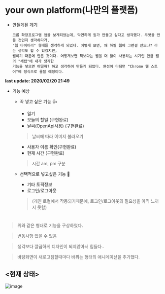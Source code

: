 # your own platform(나만의 플랫폼)

+ 만들게된 계기
                  
      크롬 확장프로그램 앱을 보게되었는데, 막연하게 뭔가 만들고 싶다고 생각했다. 무엇을 만들 것인지 생각하다가, 
      "웹 다이어리" 형태를 생각하게 되었다. 어떻게 보면, 왜 하필 웹에 그런걸 만드냐? 라는 생각도 할 수 있겠지만, 
      웹이기 때문에 만든 것이다. 어떻게보면 책보다는 웹을 더 많이 사용하는 시기인 만큼 웹의 "새탭"에 내가 생각한 
      기능을 넣으면 어떨까? 하고 생각하여 만들게 되었다. 완성이 다되면 "Chrome 웹 스토어"에 정식으로 올릴 예정이다. 


**last update: 2020/02/20 21:49**

+ 기능 예상
     + 꼭 넣고 싶은 기능 👍
       + 일기
       + 오늘의 할일 (구현완료) 
       + 날씨(OpenApi사용) (구현완료)
        > 날씨에 따라 이미지 불러오기
       + 사용자 이름 확인(구현완료) 
       + 현재 시간 (구현완료)
        > 시간 am, pm 구분
       
     + 선택적으로 넣고싶은 기능 📝
       + 기타 토픽정보 
       + 로그인/로그아웃
        > (개인 로컬에서 작동되기때문에, 로그인/로그아웃의 필요성을 아직 느끼지 못함)
        
#

> 위와 같은 형태로 기능을 구상하였다.

> 변동사항 있을 수 있음

> 생각보다 깔끔하게 디자인이 되지않아서 힘들다..

> 바탕화면이 새로고침할때마다 바뀌는 형태의 애니메이션을 추가했다.

## <현재 상태>

![image](https://user-images.githubusercontent.com/50985723/74604041-6fbfa500-50fd-11ea-82a2-5d4ea78325ac.png)